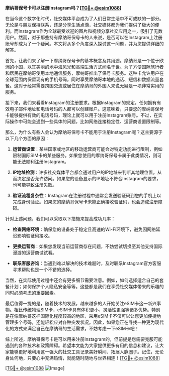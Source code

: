 **摩纳哥保号卡可以注册Instagram吗？[[TG💪+ @esim1088](https://t.me/s/esim1088)]**

在当今这个数字化时代，社交媒体平台成为了人们日常生活中不可或缺的一部分。无论是与朋友保持联系，还是分享生活点滴，社交媒体都为我们提供了极大的便利。而Instagram作为全球最受欢迎的图片和视频分享社交应用之一，吸引了无数用户。然而，对于那些持有摩纳哥保号卡的人来说，是否可以在Instagram上注册账号却成为了一个疑问。本文将从多个角度深入探讨这一问题，并为您提供详细的解答。

首先，让我们来了解一下摩纳哥保号卡的基本概念及其用途。摩纳哥是一个位于欧洲的小国，以其美丽的地中海风光和高端生活方式闻名于世。为了方便国际旅行者和居民在摩纳哥使用本地通信服务，摩纳哥推出了保号卡服务。这种卡允许用户在全球范围内保留现有的手机号码，同时享受摩纳哥本地的通话、短信和数据流量套餐。这对于经常需要跨国交流或居住在摩纳哥的外国人来说无疑是一项非常实用的服务。

接下来，我们来看看Instagram的注册要求。根据Instagram的规定，任何拥有有效电子邮件地址和电话号码的人都可以创建账户。这意味着，只要您的摩纳哥保号卡能够提供有效的电话号码，理论上就可以用于注册Instagram账号。不过，在实际操作中可能会遇到一些具体的问题，比如网络连接稳定性、运营商设置限制等。

那么，为什么有些人会认为摩纳哥保号卡不能用于注册Instagram呢？这主要源于以下几个方面的原因：

1. **运营商设置**：某些国家或地区的移动运营商可能会对特定功能进行限制，例如限制国际SIM卡的某些服务。如果您使用的摩纳哥保号卡属于此类情况，则可能无法顺利注册Instagram。
   
2. **IP地址检测**：许多社交媒体平台都会通过用户的IP地址来判断其地理位置，从而决定是否允许访问。如果您的设备显示的IP地址不符合Instagram的要求，也可能导致注册失败。

3. **验证流程复杂性**：Instagram在注册过程中通常会发送验证码到您的手机上以完成身份验证。如果您的摩纳哥保号卡未能正确接收验证码，也会造成注册障碍。

针对上述问题，我们可以采取以下措施来提高成功几率：

- **检查网络环境**：确保您的设备处于稳定且高速的Wi-Fi环境下，避免因网络延迟影响验证码接收。
  
- **更换运营商**：如果您发现当前运营商存在问题，不妨尝试切换至其他支持国际漫游的运营商试试看。
  
- **联系客服咨询**：当遇到难以解决的技术难题时，及时联系Instagram官方客服寻求帮助也是一个不错的选择。

当然，在实际使用过程中还会有更多细节需要注意。例如，如何选择适合自己的套餐计划；如何保护个人隐私安全等等。这些都是我们在享受社交媒体带来的乐趣的同时必须考虑的重要因素。

最后值得一提的是，随着技术的发展，越来越多的人开始关注eSIM卡这一新兴事物。相比传统物理SIM卡，eSIM卡具有体积更小、灵活性更强等诸多优势。特别是在像摩纳哥这样国际化程度较高的地区，采用eSIM卡不仅可以让您更加便捷地管理多个号码，还能轻松应对各种突发状况。因此，如果您正在寻找一种更为现代化的方式来满足自己在摩纳哥的生活需求，不妨考虑一下eSIM卡吧！

综上所述，摩纳哥保号卡是可以用来注册Instagram的，但前提是您需要克服可能遇到的各种技术和政策障碍。希望本文能为大家提供更多有用的信息和建议，让大家能够更好地利用这一强大的社交工具记录美好瞬间、拓展人脉圈子。记住，无论身处何地，只要心中充满热情，就能随时随地与世界相连！[[TG💪+ @esim1088](https://t.me/s/esim1088)]

[[TG💪+ @esim1088](https://t.me/s/esim1088) ![Image](https://i.postimg.cc/4NQfJmqS/Snipaste-2025-05-13-00-14-12.png)]